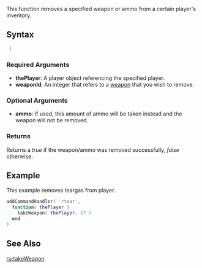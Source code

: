 This function removes a specified weapon or ammo from a certain player's inventory.

Syntax
------

``` lua
 )
```

### Required Arguments

-   **thePlayer**: A player object referencing the specified player.
-   **weaponId**: An integer that refers to a [weapon](/docs/weapon.md "wikilink") that you wish to remove.

### Optional Arguments

-   **ammo**: If used, this amount of ammo will be taken instead and the weapon will not be removed.

### Returns

Returns a *true* if the weapon/ammo was removed successfully, *false* otherwise.

Example
-------

This example removes teargas from player.

``` lua
addCommandHandler( 'rtear',
  function( thePlayer )
    takeWeapon( thePlayer, 17 )
  end
)
```

See Also
--------

[ru:takeWeapon](/docs/ru:takeWeapon.md "wikilink")
